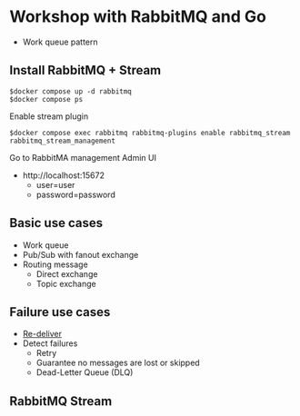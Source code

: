 # Workshop with RabbitMQ and Go
* Work queue pattern

## Install RabbitMQ + Stream
```
$docker compose up -d rabbitmq
$docker compose ps
```

Enable stream plugin
```
$docker compose exec rabbitmq rabbitmq-plugins enable rabbitmq_stream rabbitmq_stream_management 
```

Go to RabbitMA management Admin UI
* http://localhost:15672
  * user=user
  * password=password

## Basic use cases
* Work queue
* Pub/Sub with fanout exchange
* Routing message
  * Direct exchange
  * Topic exchange

## Failure use cases
* [Re-deliver](https://github.com/up1/course-rabbitmq-2025/tree/main/workshop/demo-go/redeliver)
* Detect failures
  * Retry
  * Guarantee no messages are lost or skipped
  * Dead-Letter Queue (DLQ)

## RabbitMQ Stream
